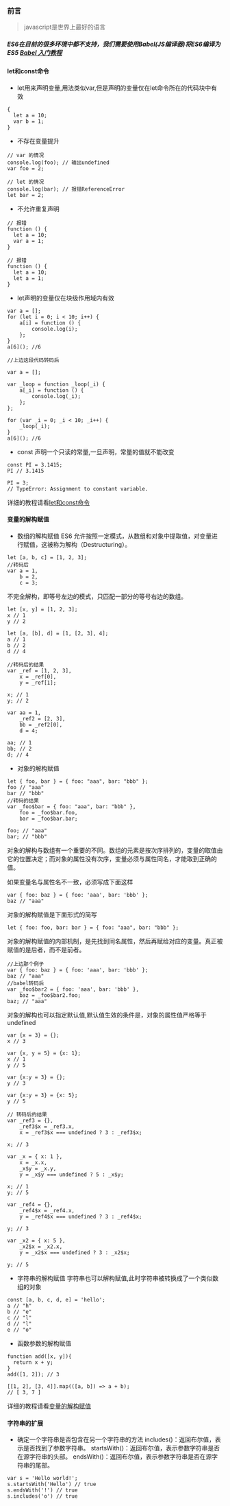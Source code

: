 ### 前言
> javascript是世界上最好的语言

##### ES6在目前的很多环境中都不支持，我们需要使用Babel(JS编译器)将ES6编译为ES5  [Babel 入门教程](http://www.ruanyifeng.com/blog/2016/01/babel.html)

#### let和const命令
- let用来声明变量,用法类似var,但是声明的变量仅在let命令所在的代码块中有效

```
{
  let a = 10;
  var b = 1;
}
```
- 不存在变量提升

```
// var 的情况
console.log(foo); // 输出undefined
var foo = 2;

// let 的情况
console.log(bar); // 报错ReferenceError
let bar = 2;
```
- 不允许重复声明

```
// 报错
function () {
  let a = 10;
  var a = 1;
}

// 报错
function () {
  let a = 10;
  let a = 1;
}
```
- let声明的变量仅在块级作用域内有效

```
var a = [];
for (let i = 0; i < 10; i++) {
    a[i] = function () {
        console.log(i);
    };
}
a[6](); //6

//上边这段代码转码后

var a = [];

var _loop = function _loop(_i) {
    a[_i] = function () {
        console.log(_i);
    };
};

for (var _i = 0; _i < 10; _i++) {
    _loop(_i);
}
a[6](); //6

```
- const 声明一个只读的常量,一旦声明，常量的值就不能改变

```
const PI = 3.1415;
PI // 3.1415

PI = 3;
// TypeError: Assignment to constant variable.
```
详细的教程请看[let和const命令](http://es6.ruanyifeng.com/#docs/let)
#### 变量的解构赋值
- 数组的解构赋值
ES6 允许按照一定模式，从数组和对象中提取值，对变量进行赋值，这被称为解构（Destructuring）。

```
let [a, b, c] = [1, 2, 3];
//转码后
var a = 1,
    b = 2,
    c = 3;
```
不完全解构，即等号左边的模式，只匹配一部分的等号右边的数组。

```
let [x, y] = [1, 2, 3];
x // 1
y // 2

let [a, [b], d] = [1, [2, 3], 4];
a // 1
b // 2
d // 4

//转码后的结果
var _ref = [1, 2, 3],
    x = _ref[0],
    y = _ref[1];

x; // 1
y; // 2

var aa = 1,
    _ref2 = [2, 3],
    bb = _ref2[0],
    d = 4;

aa; // 1
bb; // 2
d; // 4
```
- 对象的解构赋值

```
let { foo, bar } = { foo: "aaa", bar: "bbb" };
foo // "aaa"
bar // "bbb"
//转码的结果
var _foo$bar = { foo: "aaa", bar: "bbb" },
    foo = _foo$bar.foo,
    bar = _foo$bar.bar;

foo; // "aaa"
bar; // "bbb"
```
对象的解构与数组有一个重要的不同。数组的元素是按次序排列的，变量的取值由它的位置决定；而对象的属性没有次序，变量必须与属性同名，才能取到正确的值。

如果变量名与属性名不一致，必须写成下面这样

```
var { foo: baz } = { foo: 'aaa', bar: 'bbb' };
baz // "aaa"
```
对象的解构赋值是下面形式的简写


```
let { foo: foo, bar: bar } = { foo: "aaa", bar: "bbb" };
```
对象的解构赋值的内部机制，是先找到同名属性，然后再赋给对应的变量。真正被赋值的是后者，而不是前者。

```
//上边那个例子
var { foo: baz } = { foo: 'aaa', bar: 'bbb' };
baz // "aaa"
//babel转码后
var _foo$bar2 = { foo: 'aaa', bar: 'bbb' },
    baz = _foo$bar2.foo;
baz; // "aaa"

```

对象的解构也可以指定默认值,默认值生效的条件是，对象的属性值严格等于undefined

```
var {x = 3} = {};
x // 3

var {x, y = 5} = {x: 1};
x // 1
y // 5

var {x:y = 3} = {};
y // 3

var {x:y = 3} = {x: 5};
y // 5

// 转码后的结果
var _ref3 = {},
    _ref3$x = _ref3.x,
    x = _ref3$x === undefined ? 3 : _ref3$x;

x; // 3

var _x = { x: 1 },
    x = _x.x,
    _x$y = _x.y,
    y = _x$y === undefined ? 5 : _x$y;

x; // 1
y; // 5

var _ref4 = {},
    _ref4$x = _ref4.x,
    y = _ref4$x === undefined ? 3 : _ref4$x;

y; // 3

var _x2 = { x: 5 },
    _x2$x = _x2.x,
    y = _x2$x === undefined ? 3 : _x2$x;

y; // 5
```
- 字符串的解构赋值
字符串也可以解构赋值,此时字符串被转换成了一个类似数组的对象

```
const [a, b, c, d, e] = 'hello';
a // "h"
b // "e"
c // "l"
d // "l"
e // "o"
```
- 函数参数的解构赋值

```
function add([x, y]){
  return x + y;
}
add([1, 2]); // 3

[[1, 2], [3, 4]].map(([a, b]) => a + b);
// [ 3, 7 ]
```
详细的教程请看[变量的解构赋值](http://es6.ruanyifeng.com/#docs/destructuring)
#### 字符串的扩展
- 确定一个字符串是否包含在另一个字符串的方法
includes()：返回布尔值，表示是否找到了参数字符串。
startsWith()：返回布尔值，表示参数字符串是否在源字符串的头部。
endsWith()：返回布尔值，表示参数字符串是否在源字符串的尾部。

```
var s = 'Hello world!';
s.startsWith('Hello') // true
s.endsWith('!') // true
s.includes('o') // true
```
